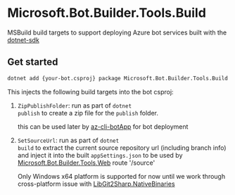 # Microsoft.Bot.Builder.Tools.Build

MSBuild build targets to support deploying Azure bot services built with the [dotnet-sdk]

## Get started

```bash
dotnet add {your-bot.csproj} package Microsoft.Bot.Builder.Tools.Build
```

This injects the following build targets into the bot csproj:

1. <code>ZipPublishFolder</code>: run as part of <code>dotnet publish</code> to create a zip file for the <code>publish</code> folder.

   this can be used later by [az-cli-botApp] for bot deployment

1. <code>SetSourceUrl</code>: run as part of <code>dotnet build</code> to extract the current source repository url (including branch info) and inject it into the built
   <code>appSettings.json</code> to be used by [Microsoft.Bot.Builder.Tools.Web] route '/source'

   Only Windows x64 platform is supported for now until we work through cross-platform issue with [LibGit2Sharp.NativeBinaries]

[dotnet-sdk]: https://www.nuget.org/packages/Microsoft.Bot.Builder
[az-cli-botApp]: ../Botappextension
[Microsoft.Bot.Builder.Tools.Web]: ../Web
[LibGit2Sharp.NativeBinaries]: https://www.nuget.org/packages/LibGit2Sharp.NativeBinaries/
